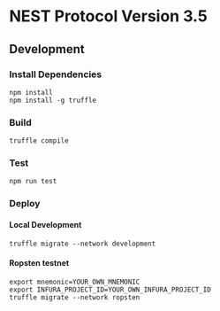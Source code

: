 # NEST Protocol Version 3.5

## Development

### Install Dependencies

```
npm install
npm install -g truffle
```

### Build

```shell
truffle compile
```

### Test

```shell
npm run test
```

### Deploy

#### Local Development

```shell
truffle migrate --network development
```

#### Ropsten testnet

```shell
export mnemonic=YOUR_OWN_MNEMONIC
export INFURA_PROJECT_ID=YOUR_OWN_INFURA_PROJECT_ID
truffle migrate --network ropsten
```
